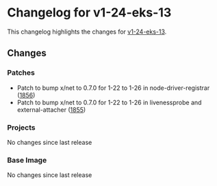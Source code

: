 # Changelog for v1-24-eks-13

This changelog highlights the changes for [v1-24-eks-13](https://github.com/aws/eks-distro/tree/v1-24-eks-13).

## Changes

### Patches
* Patch to bump x/net to 0.7.0 for 1-22 to 1-26 in node-driver-registrar ([1856](https://github.com/aws/eks-distro/pull/1856))
* Patch to bump x/net to 0.7.0 for 1-22 to 1-26 in livenessprobe and external-attacher ([1855](https://github.com/aws/eks-distro/pull/1855))

### Projects
No changes since last release

### Base Image
No changes since last release

